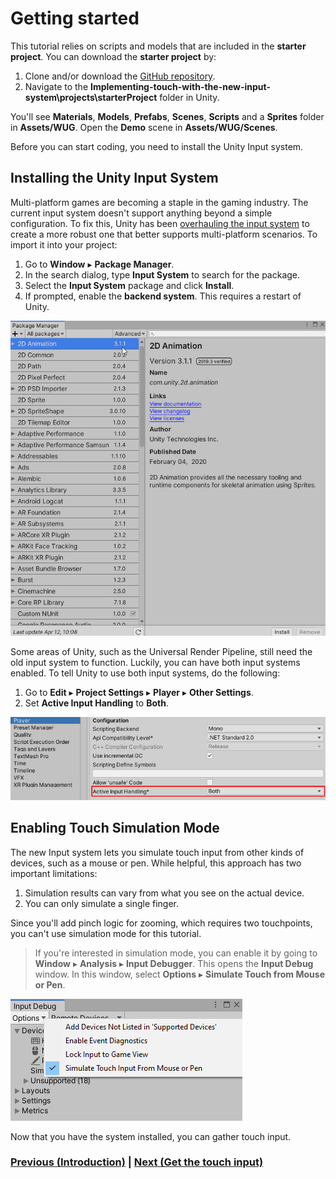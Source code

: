 # Getting started


This tutorial relies on scripts and models that are included in the **starter project**. You can download the **starter project** by:

1. Clone and/or download the [GitHub repository](https://github.com/Yecats/GameDevTutorials). 
2. Navigate to the **Implementing-touch-with-the-new-input-system\projects\starterProject** folder in Unity. 

You'll see **Materials**, **Models**, **Prefabs**, **Scenes**, **Scripts** and a **Sprites** folder in **Assets/WUG**. Open the **Demo** scene in **Assets/WUG/Scenes**. 

Before you can start coding, you need to install the Unity Input system.

## Installing the Unity Input System

Multi-platform games are becoming a staple in the gaming industry. The current input system doesn't support anything beyond a simple configuration. To fix this, Unity has been [overhauling the input system](https://blogs.unity3d.com/2019/10/14/introducing-the-new-input-system/) to create a more robust one that better supports multi-platform scenarios. To import it into your project:

1.  Go to **Window** ▸ **Package Manager**.
2.  In the search dialog, type **Input System** to search for the package.
3.  Select the **Input System** package and click **Install**.
4.  If prompted, enable the **backend system**. This requires a restart of Unity.

![Install the Input System Package](../images/installInputSystemPackage.gif)

Some areas of Unity, such as the Universal Render Pipeline, still need the old input system to function. Luckily, you can have both input systems enabled. To tell Unity to use both input systems, do the following:

1.  Go to **Edit** ▸ **Project Settings** ▸ **Player** ▸ **Other Settings**.
2.  Set **Active Input Handling** to **Both**.

![player settings enable active input handling](../images/active-input-handling-highlight.png)

## Enabling Touch Simulation Mode

The new Input system lets you simulate touch input from other kinds of devices, such as a mouse or pen. While helpful, this approach has two important limitations:

1.  Simulation results can vary from what you see on the actual device.
2.  You can only simulate a single finger.

Since you'll add pinch logic for zooming, which requires two touchpoints, you can't use simulation mode for this tutorial.

> If you're interested in simulation mode, you can enable it by going to **Window** ▸ **Analysis** ▸ **Input Debugger**. This opens the **Input Debug** window. In this window, select **Options** ▸ **Simulate Touch from Mouse or Pen**. 

![enable simulation mode](../images/enable-simulate-touch-input.png)

Now that you have the system installed, you can gather touch input.

### [Previous (Introduction)](../readme.md)    |     [Next (Get the touch input)](./pt-2-getting-touch-input.md)